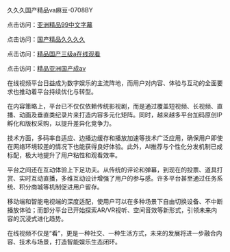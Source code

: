 久久久国产精品ⅴa麻豆-0708BY

点击访问：<a href="https://heiliaozj3tjd.pages.dev">亚洲精品99中文字幕</a>

点击访问：<a href="https://heiliaoow5kzm.pages.dev">国产精品久久久久</a>

点击访问：<a href="https://heiliaowt0d7p.pages.dev">精品国产三级a在线观看</a>

点击访问：<a href="https://heiliaoga6s9v.pages.dev">精品亚洲国产成av</a>

在线视频平台日益成为数字娱乐的主流阵地，而用户对内容、体验与互动的全面要求也推动着平台持续优化与转型。

在内容策略上，平台已不仅仅依赖传统影视剧，而是通过覆盖短视频、长视频、直播、动画及垂直类纪录片来打造内容多元化矩阵。同时，越来越多平台加码原创IP孵化和版权采购，以提升差异化竞争力。

技术方面，多码率自适应、边播边缓存和播放加速等技术广泛应用，确保用户即使在网络环境较差的情况下也能获得良好体验。此外，AI推荐与个性化分发机制已成标配，极大地提升了用户粘性和观看效率。

平台之间还在互动体验上下足功夫。从传统的评论和弹幕，到现在的投票、道具打赏、实时互动直播，多维互动设计增强了用户的参与感。许多平台甚至通过任务系统、积分商城等机制促进用户留存。

移动端和智能电视端的深度适配，使用户可以在多种场景下自由切换设备、不中断播放体验；而部分平台已开始探索AR/VR视听、空间音效等新形式，引领未来内容的沉浸式进化趋势。

在线视频不仅是“看”，更是一种社交、一种生活方式，未来的发展将进一步融合内容、技术与场景，打造智能娱乐生态闭环。

<span style="display:none;">[Canonical link]( https://github.com/yue2501314/805212- ）</span>
